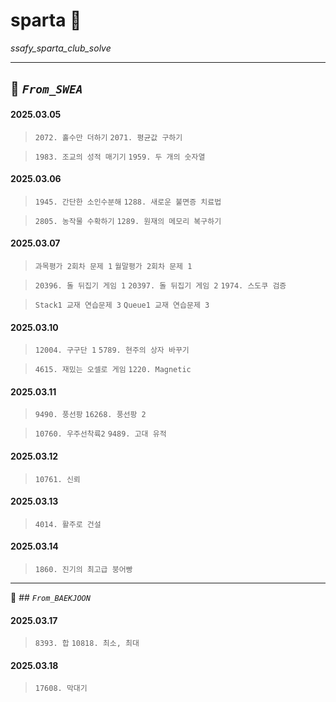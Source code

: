 # sparta :dart:
*ssafy_sparta_club_solve*

----------
## :pushpin: *`From_SWEA`*

#### 2025.03.05
> `2072. 홀수만 더하기`
> `2071. 평균값 구하기`

> `1983. 조교의 성적 매기기`
> `1959. 두 개의 숫자열`

#### 2025.03.06
> `1945. 간단한 소인수분해`
> `1288. 새로운 불면증 치료법`

> `2805. 농작물 수확하기`
> `1289. 원재의 메모리 복구하기`

#### 2025.03.07
> `과목평가 2회차 문제 1`
> `월말평가 2회차 문제 1`

> `20396. 돌 뒤집기 게임 1`
> `20397. 돌 뒤집기 게임 2`
> `1974. 스도쿠 검증`

> `Stack1 교재 연습문제 3`
> `Queue1 교재 연습문제 3`

#### 2025.03.10
> `12004. 구구단 1`
> `5789. 현주의 상자 바꾸기`

> `4615. 재밌는 오셀로 게임`
> `1220. Magnetic`

#### 2025.03.11
> `9490. 풍선팡`
> `16268. 풍선팡 2`

> `10760. 우주선착륙2`
> `9489. 고대 유적`

#### 2025.03.12
> `10761. 신뢰`

#### 2025.03.13
> `4014. 활주로 건설`

#### 2025.03.14
> `1860. 진기의 최고급 붕어빵`

----------
:pushpin: ## *`From_BAEKJOON`*

#### 2025.03.17
> `8393. 합`
> `10818. 최소, 최대`

#### 2025.03.18
> `17608. 막대기`
